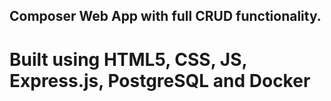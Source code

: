 
## Composer Web App with full CRUD functionality.

# Built using HTML5, CSS, JS, Express.js, PostgreSQL and Docker
